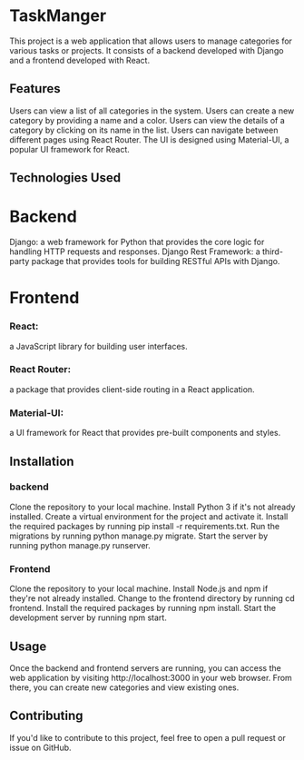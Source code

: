 # TaskManger
This project is a web application that allows users to manage categories for various tasks or projects. It consists of a backend developed with Django and a frontend developed with React.

## Features
Users can view a list of all categories in the system.
Users can create a new category by providing a name and a color.
Users can view the details of a category by clicking on its name in the list.
Users can navigate between different pages using React Router.
The UI is designed using Material-UI, a popular UI framework for React.
## Technologies Used
# Backend
Django: a web framework for Python that provides the core logic for handling HTTP requests and responses.
Django Rest Framework: a third-party package that provides tools for building RESTful APIs with Django.
# Frontend
### React:
a JavaScript library for building user interfaces.
### React Router:
a package that provides client-side routing in a React application.
### Material-UI: 
a UI framework for React that provides pre-built components and styles.
## Installation

### backend
Clone the repository to your local machine.
Install Python 3 if it's not already installed.
Create a virtual environment for the project and activate it.
Install the required packages by running pip install -r requirements.txt.
Run the migrations by running python manage.py migrate.
Start the server by running python manage.py runserver.
### Frontend
Clone the repository to your local machine.
Install Node.js and npm if they're not already installed.
Change to the frontend directory by running cd frontend.
Install the required packages by running npm install.
Start the development server by running npm start.
## Usage
Once the backend and frontend servers are running, you can access the web application by visiting http://localhost:3000 in your web browser. From there, you can create new categories and view existing ones.

## Contributing
If you'd like to contribute to this project, feel free to open a pull request or issue on GitHub.
